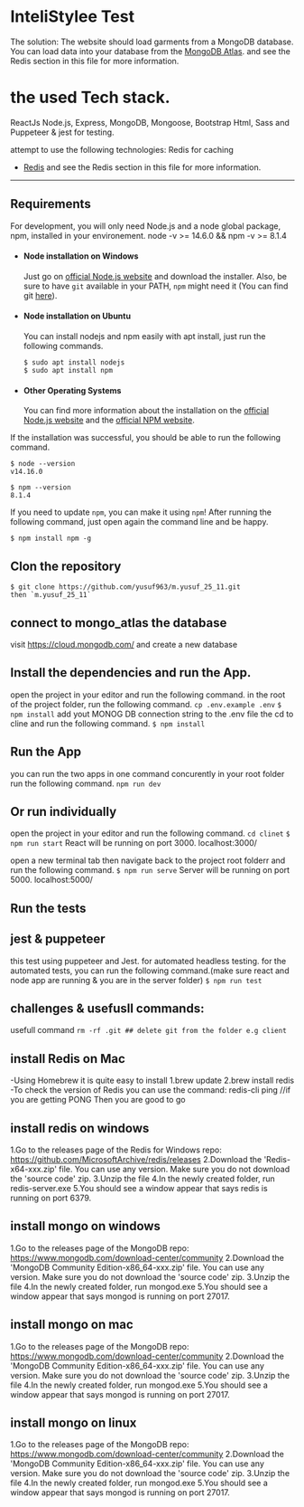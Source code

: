 # InteliStylee Test

The solution:
The website should load garments from a MongoDB database. You can load data into your
database from the [MongoDB Atlas](https://www.mongodb.com/cloud/atlas).
and see the Redis section in this file for more information.

# the used Tech stack.

ReactJs Node.js, Express, MongoDB, Mongoose, Bootstrap Html, Sass and Puppeteer & jest for testing.

attempt to use the following technologies:
Redis for caching
 - [Redis](https://redis.io/) and see the Redis section in this file for more information.

---

## Requirements

For development, you will only need Node.js and a node global package, npm, installed in your environement.
node -v >= 14.6.0 && npm -v >= 8.1.4

- #### Node installation on Windows

  Just go on [official Node.js website](https://nodejs.org/) and download the installer.
  Also, be sure to have `git` available in your PATH, `npm` might need it (You can find git [here](https://git-scm.com/)).

- #### Node installation on Ubuntu

  You can install nodejs and npm easily with apt install, just run the following commands.

      $ sudo apt install nodejs
      $ sudo apt install npm

- #### Other Operating Systems
  You can find more information about the installation on the [official Node.js website](https://nodejs.org/) and the [official NPM website](https://npmjs.org/).

If the installation was successful, you should be able to run the following command.

    $ node --version
    v14.16.0

    $ npm --version
    8.1.4

If you need to update `npm`, you can make it using `npm`! After running the following command, just open again the command line and be happy.

    $ npm install npm -g

## Clon the repository

    $ git clone https://github.com/yusuf963/m.yusuf_25_11.git
    then `m.yusuf_25_11`

## connect to mongo_atlas the database

visit https://cloud.mongodb.com/ and create a new database

## Install the dependencies and run the App.

open the project in your editor and run the following command.
in the root of the project folder, run the following command.
`cp .env.example .env`
`$ npm install`
add yout MONOG DB connection string to the .env file
the cd to cline and run the following command.
`$ npm install`

## Run the App
you can run the two apps in one command concurently
in your root folder run the following command.
`npm run dev`

## Or run individually
open the project in your editor and run the following command.
`cd clinet`
`$ npm run start`
React will be running on port 3000.
localhost:3000/

open a new terminal tab then navigate back to the project root folderr and run the following command.
`$ npm run serve`
Server will be running on port 5000.
localhost:5000/

## Run the tests
## jest & puppeteer

this test using puppeteer and Jest. for automated headless testing.
for the automated tests, you can run the following command.(make sure react and node app are running & you are in the server folder)
`$ npm run test `

## challenges & usefusll commands:
usefull command
`rm -rf .git ## delete git from the folder e.g client`



## install Redis on Mac

-Using Homebrew it is quite easy to install
1.brew update
2.brew install redis
-To check the version of Redis you can use the command:
redis-cli ping
//if you are getting PONG Then you are good to go

## install redis on windows

1.Go to the releases page of the Redis for Windows repo: https://github.com/MicrosoftArchive/redis/releases
2.Download the 'Redis-x64-xxx.zip' file. You can use any version. Make sure you do not download the 'source code' zip.
3.Unzip the file
4.In the newly created folder, run redis-server.exe
5.You should see a window appear that says redis is running on port 6379.

## install mongo on windows

1.Go to the releases page of the MongoDB repo: https://www.mongodb.com/download-center/community
2.Download the 'MongoDB Community Edition-x86_64-xxx.zip' file. You can use any version. Make sure you do not download the 'source code' zip.
3.Unzip the file
4.In the newly created folder, run mongod.exe
5.You should see a window appear that says mongod is running on port 27017.

## install mongo on mac

1.Go to the releases page of the MongoDB repo: https://www.mongodb.com/download-center/community
2.Download the 'MongoDB Community Edition-x86_64-xxx.zip' file. You can use any version. Make sure you do not download the 'source code' zip.
3.Unzip the file
4.In the newly created folder, run mongod.exe
5.You should see a window appear that says mongod is running on port 27017.

## install mongo on linux

1.Go to the releases page of the MongoDB repo: https://www.mongodb.com/download-center/community
2.Download the 'MongoDB Community Edition-x86_64-xxx.zip' file. You can use any version. Make sure you do not download the 'source code' zip.
3.Unzip the file
4.In the newly created folder, run mongod.exe
5.You should see a window appear that says mongod is running on port 27017.
